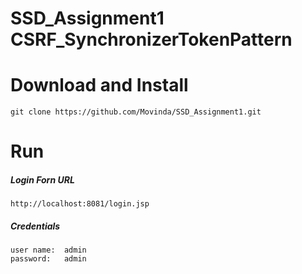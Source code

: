 # SSD_Assignment1 CSRF_SynchronizerTokenPattern
# Download and Install
```
git clone https://github.com/Movinda/SSD_Assignment1.git
```
# Run
##### Login Forn URL
```
http://localhost:8081/login.jsp
```
##### Credentials
```
user name:  admin
password:   admin
```

